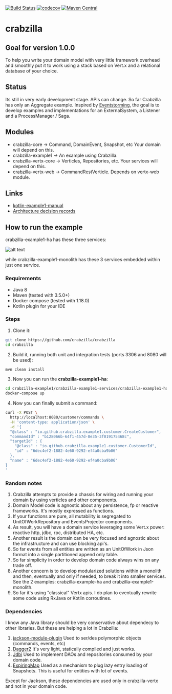 [![Build Status](https://travis-ci.org/crabzilla/crabzilla.svg?branch=master)](https://travis-ci.org/crabzilla/crabzilla)
[![codecov](https://codecov.io/gh/crabzilla/crabzilla/branch/master/graph/badge.svg)](https://codecov.io/gh/crabzilla/crabzilla)
[![Maven Central](https://maven-badges.herokuapp.com/maven-central/io.github.crabzilla/crabzilla/badge.svg)](http://search.maven.org/#artifactdetails%7Cio.github.crabzilla%7Ccrabzilla%7C0.0.5%7C)

# crabzilla

## Goal for version 1.0.0

To help you write your domain model with very little framework overhead and smoothly put it to work using a stack based
on Vert.x and a relational database of your choice.

## Status

Its still in very early development stage. APIs can change. So far Crabzilla has only an Aggregate example. Inspired by 
[Eventstorming](http://eventstorming.com), the goal is to develop examples and implementations for an ExternalSystem, 
a Listener and a ProcessManager / Saga.

## Modules

* crabzilla-core            → Command, DomainEvent, Snapshot, etc Your domain will depend on this.
* crabzilla-example1        → An example using Crabzilla. 
* crabzilla-vertx-core      → Verticles, Repositories, etc. Your services will depend on this.
* crabzilla-vertx-web       → CommandRestVerticle. Depends on vertx-web module.

## Links

* [kotlin-example1-manual](https://crabzilla.github.io/crabzilla/docs/kotlin-example1-manual.html)
* [Architecture decision records](https://github.com/crabzilla/crabzilla/tree/master/doc/architecture/decisions)

## How to run the example

crabzilla-example1-ha has these three services:

![alt text](https://github.com/crabzilla/crabzilla/blob/master/doc/asciidoc/images/crabzilla-bc-architecture.png "crabzilla-example1-ha")

while crabzilla-example1-monolith has these 3 services embedded within just one service.

### Requirements

* Java 8
* Maven (tested with 3.5.0+)
* Docker compose (tested with 1.18.0)
* Kotlin plugin for your IDE

### Steps

1. Clone it:

```bash
git clone https://github.com/crabzilla/crabzilla
cd crabzilla
```

2. Build it, running both unit and integration tests (ports 3306 and 8080 will be used):

```bash
mvn clean install
```

3. Now you can run the **crabzilla-example1-ha**: 

```bash
cd crabzilla-example1/crabzilla-example1-services/crabzilla-example1-ha
docker-compose up
```

4. Now you can finally submit a command: 

```bash
curl -X POST \
  http://localhost:8080/customer/commands \
  -H 'content-type: application/json' \
  -d '{
  "@class" : "io.github.crabzilla.example1.customer.CreateCustomer",
  "commandId" : "b128066b-64f1-457d-8e35-3f019175468c",
  "targetId" : {
    "@class" : "io.github.crabzilla.example1.customer.CustomerId",
    "id" : "6dec4ef2-1882-4e60-9292-ef4a0cba9b06"
  },
  "name" : "6dec4ef2-1882-4e60-9292-ef4a0cba9b06"
}
'
```

### Random notes

1. Crabzilla attempts to provide a chassis for wiring and running your domain by using verticles and other components.
2. Domain Model code is agnostic about any persistence, fp or reactive frameworks. It's mostly expressed as functions.
3. If your functions are pure, all mutability is segregated to UnitOfWorkRepository and EventsProjector components.
4. As result, you will have a domain service leveraging some Vert.x power: reactive http, jdbc, rpc, distributed HA, etc.
5. Another result is the domain can be very focused and agnostic about the infrastructure and can use blocking api's.  
6. So far events from all entities are written as an UnitOfWork in Json format into a single partitioned append only table.
7. So far simplicity in order to develop domain code always wins on any trade off.
8. Another concern is to develop modularized solutions within a monolith and then, eventually and only if needed, to break it into smaller services. See the 2 examples: crabzilla-example-ha and crabzilla-example1-monolith.
9. So far it's using "classical" Vertx apis. I do plan to eventually rewrite some code using RxJava or Kotlin corroutines.

### Dependencies

I know any Java library should be very conservative about dependecy to other libraries. But these are helping a lot in Crabzilla: 

1. [jackson-module-plugin](https://github.com/FasterXML/jackson-module-kotlin) Used to ser/des polymorphic objects (commands, events, etc) 
2. [Dagger2](https://google.github.io/dagger/) It's very light, statically compiled and just works.
3. [Jdbi](http://jdbi.org/) Used to implement DAOs and repositories consumed by your domain code. 
4. [ExpiringMap](https://github.com/jhalterman/expiringmap) Used as a mechanism to plug lazy entry loading of Snapshots. This is useful for entities with lot of events.

Except for Jackson, these dependencies are used only in crabzilla-vertx and not in your domain code.

